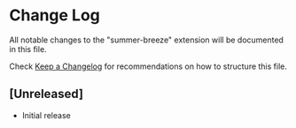# Change Log

All notable changes to the "summer-breeze" extension will be documented in this file.

Check [Keep a Changelog](http://keepachangelog.com/) for recommendations on how to structure this file.

## [Unreleased]

- Initial release
